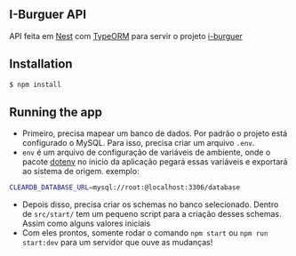 ## I-Burguer API

API feita em [Nest](https://github.com/nestjs/nest) com [TypeORM](http://typeorm.io) para servir o projeto [i-burguer](https://github.com/liverday/i-burguer)

## Installation

```bash
$ npm install
```

## Running the app

 - Primeiro, precisa mapear um banco de dados. Por padrão o projeto está configurado o MySQL. Para isso, precisa criar um arquivo `.env`. 
 - `env` é um arquivo de configuração de variáveis de ambiente, onde o pacote [dotenv](https://github.com/motdotla/dotenv) no ínicio da aplicação pegará essas variáveis e exportará ao sistema de origem. exemplo: 
 
 ```sh
 CLEARDB_DATABASE_URL=mysql://root:@localhost:3306/database
 ```
 - Depois disso, precisa criar os schemas no banco selecionado. Dentro de `src/start/` tem um pequeno script para a criação desses schemas. Assim como alguns valores iniciais
 - Com eles prontos, somente rodar o comando `npm start` ou `npm run start:dev` para um servidor que ouve as mudanças!
